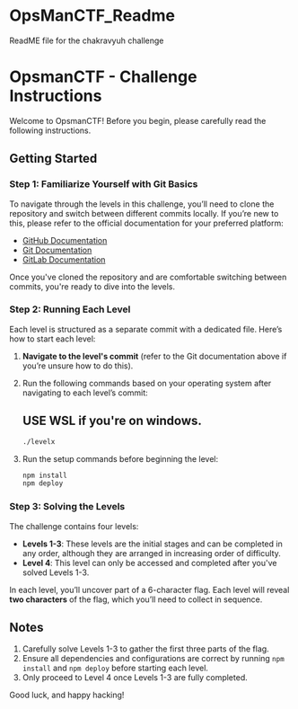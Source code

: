 # OpsManCTF_Readme
ReadME file for the chakravyuh challenge



# OpsmanCTF - Challenge Instructions

Welcome to OpsmanCTF! Before you begin, please carefully read the following instructions.

## Getting Started

### Step 1: Familiarize Yourself with Git Basics
To navigate through the levels in this challenge, you’ll need to clone the repository and switch between different commits locally. If you’re new to this, please refer to the official documentation for your preferred platform:

- [GitHub Documentation](https://docs.github.com/en/get-started/quickstart)
- [Git Documentation](https://git-scm.com/doc)
- [GitLab Documentation](https://docs.gitlab.com/ee/topics/git/)

Once you've cloned the repository and are comfortable switching between commits, you're ready to dive into the levels.

### Step 2: Running Each Level
Each level is structured as a separate commit with a dedicated file. Here’s how to start each level:

1. **Navigate to the level's commit** (refer to the Git documentation above if you’re unsure how to do this).
2. Run the following commands based on your operating system after navigating to each level’s commit:
   ## USE WSL if you're on windows.
   ```bash
   ./levelx
   ```

4. Run the setup commands before beginning the level:
   ```bash
   npm install
   npm deploy
   ```

### Step 3: Solving the Levels
The challenge contains four levels:

- **Levels 1-3**: These levels are the initial stages and can be completed in any order, although they are arranged in increasing order of difficulty.
- **Level 4**: This level can only be accessed and completed after you've solved Levels 1-3.

In each level, you’ll uncover part of a 6-character flag. Each level will reveal **two characters** of the flag, which you’ll need to collect in sequence.

## Notes
1. Carefully solve Levels 1-3 to gather the first three parts of the flag.
2. Ensure all dependencies and configurations are correct by running `npm install` and `npm deploy` before starting each level.
3. Only proceed to Level 4 once Levels 1-3 are fully completed.

Good luck, and happy hacking!
